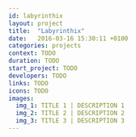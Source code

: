 ```yaml
---
id: labyrinthix
layout: project
title:  "Labyrinthix"
date:   2016-03-16 15:30:11 +0100
categories: projects
context: TODO
duration: TODO
start_project: TODO
developers: TODO
links: TODO
icons: TODO
images:
  img_1: TITLE 1 | DESCRIPTION 1
  img_2: TITLE 2 | DESCRIPTION 2
  img_3: TITLE 3 | DESCRIPTION 3
---
```

